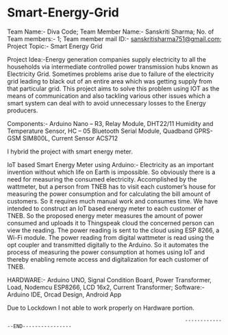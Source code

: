 # Smart-Energy-Grid
Team Name:- Diva Code;
Team Member Name:- Sanskriti Sharma;
No. of Team members:- 1;
Team member mail ID:- sanskritisharma751@gmail.com;
Project Topic:- Smart Energy Grid

Project Idea:-Energy generation companies supply electricity to all the households via intermediate controlled power transmission hubs known as Electricity Grid. Sometimes problems arise due to failure of the electricity grid leading to black out of an entire area which was getting supply from that particular grid. This project aims to solve this problem using IOT as the means of communication and also tackling various other issues which a smart system can deal with to avoid unnecessary losses to the Energy producers.

Components:- Arduino Nano – R3, Relay Module, DHT22/11 Humidity and Temperature Sensor, HC – 05 Bluetooth Serial Module, Quadband GPRS-GSM SIM800L, Current Sensor ACS712

I hybrid the project with smart energy meter.

IoT based Smart  Energy Meter using Arduino:-
 Electricity as an important invention without which life on Earth is impossible. So obviously there is a need for measuring the consumed electricity.  Accomplished by the wattmeter, but a person from TNEB has to visit each customer’s house for measuring the power consumption and for calculating the bill amount of customers. So it requires much manual work and consumes time. We have intended to construct an IoT based energy meter to each customer of TNEB. So the proposed energy meter measures the amount of power consumed and uploads it to Thingspeak cloud the concerned person can view the reading. The power reading is sent to the cloud using ESP 8266, a Wi-Fi module. The power reading from digital wattmeter is read using the opt coupler and transmitted digitally to the Arduino. So it automates the process of measuring the power consumption at homes using IoT and thereby enabling remote access and digitalization for each customer of TNEB.

HARDWARE:- Arduino UNO, Signal Condition Board, Power Transformer, Load, Nodemcu ESP8266, LCD 16x2, Current Transformer; 
Software:- Arduino IDE, Orcad Design, Android App

Due to Lockdown I not able to work properly on Hardware portion.
                                                 
                                                 
                                                 
                                                 
                                                              --------------END----------------










